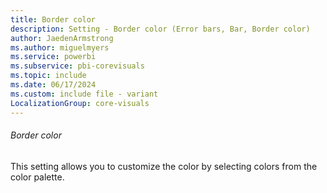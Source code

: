 ```yaml
---
title: Border color
description: Setting - Border color (Error bars, Bar, Border color)
author: JaedenArmstrong
ms.author: miguelmyers
ms.service: powerbi
ms.subservice: pbi-corevisuals
ms.topic: include
ms.date: 06/17/2024
ms.custom: include file - variant
LocalizationGroup: core-visuals
---
```

###### Border color

This setting allows you to customize the color by selecting colors from the color palette.
